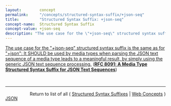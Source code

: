 ```yaml
---
layout:        concept
permalink:     "/concepts/structured-syntax-suffix/+json-seq"
title:         "Structured Syntax Suffix: +json-seq"
concept-name:  Structured Syntax Suffix
concept-value: +json-seq
description: "The use case for the \"+json-seq\" structured syntax suffix is the same as for \"+json\": It SHOULD be used by media types when parsing the JSON text sequence of a media type leads to a meaningful result, by simply using the generic JSON text sequence processing."
---
```


[The use case for the "+json-seq" structured syntax suffix is the same as for "+json": It SHOULD be used by media types when parsing the JSON text sequence of a media type leads to a meaningful result, by simply using the generic JSON text sequence processing.](http://tools.ietf.org/html/rfc8091#section-3 "Read documentation for Structured Syntax Suffix &#34;+json-seq&#34;") (**[RFC 8091: A Media Type Structured Syntax Suffix for JSON Text Sequences](/specs/IETF/RFC/8091 "Structured Syntax Suffixes for media types allow other media types to build on them and make it explicit that they are built on an existing media type as their foundation. This specification defines and registers &#34;json-seq&#34; as a structured syntax suffix for JSON text sequences.")**)

<br/>
<hr/>

<p style="float : left"><a href="./+json-seq.json" title="JSON representing this particular Web Concept value">JSON</a></p>
<p style="text-align: right">Return to list of all ( <a href="../structured-syntax-suffix/">Structured Syntax Suffixes</a> | <a href="../">Web Concepts</a> )</p>
